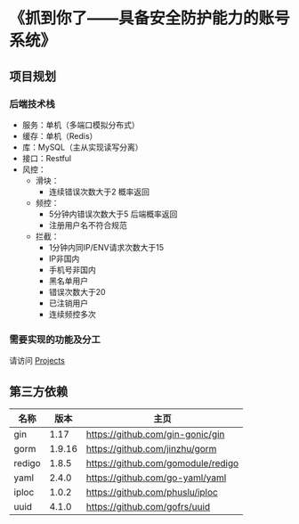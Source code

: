 # 《抓到你了——具备安全防护能力的账号系统》
## 项目规划
### 后端技术栈
- 服务：单机（多端口模拟分布式）
- 缓存：单机（Redis）
- 库：MySQL（主从实现读写分离）
- 接口：Restful
- 风控：
  - 滑块：
    - 连续错误次数大于2 概率返回
  - 频控：
    - 5分钟内错误次数大于5 后端概率返回
    - 注册用户名不符合规范
  - 拦截：
    - 1分钟内同IP/ENV请求次数大于15
    - IP非国内
    - 手机号非国内
    - 黑名单用户
    - 错误次数大于20
    - 已注销用户
    - 连续频控多次

### 需要实现的功能及分工
请访问 [Projects](https://github.com/techtrainingcamp-security-10/techtrainingcamp-security-10/projects)

## 第三方依赖
| 名称         | 版本  | 主页                                       |
| ----------- | ----- | ----------------------------------------- |
| gin         | 1.17  | https://github.com/gin-gonic/gin          |
| gorm        | 1.9.16| https://github.com/jinzhu/gorm            |
| redigo      | 1.8.5 | https://github.com/gomodule/redigo        |
| yaml        | 2.4.0 | https://github.com/go-yaml/yaml           |
| iploc       | 1.0.2 | https://github.com/phuslu/iploc           |
| uuid        | 4.1.0 | https://github.com/gofrs/uuid             |